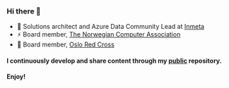 ### Hi there 👋

- 💼 Solutions architect and Azure Data Community Lead at [Inmeta](https://inmeta.no/)
- ⚡ Board member, [The Norwegian Computer Association](https://www.dataforeningen.no/)
- :round_pushpin: Board member, [Oslo Red Cross](https://www.rodekors.no/lokalforeninger/oslo/) 


#### I continuously develop and share content through my [public](https://github.com/davidaascorreia/public) repository.

#### Enjoy!
